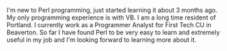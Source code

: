 I'm new to Perl programming, just started learning it about 3 months ago.  My only programming experience is with VB.  I am a long time resident of Portland.  I currently work as a Programmer Analyst for First Tech CU in Beaverton.  So far I have found Perl to be very easy to learn and extremely useful in my job and I'm looking forward to learning more about it.
